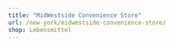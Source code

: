 ```yaml
---
title: "MidWestside Convenience Store"
url: /new-york/midwestside-convenience-store/
shop: Lebensmittel
---
```

